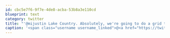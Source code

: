 ```yaml
---
id: cbc5e7f6-9f7e-4de8-acba-53b8a3e110cd
blueprint: text
category: twitter
title: "'@mijustin Lake Country. Absolutely, we're going to do a grid tie-in system to sell back to BC Hyrdo."
caption: '<span class="username username_linked">@<a href="https://twitter.com/mijustin" title="Justin Jackson">mijustin</a></span> Lake Country. Absolutely, we''re going to do a grid tie-in system to sell back to BC Hyrdo.'
---
```

